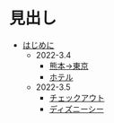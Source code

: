 # 見出し

- [はじめに](README.md)
  - 2022-3.4
    - [熊本→東京](./docs/3.4/1.kumamotoToTokyo.md)
    - [ホテル](./docs/3.4/2.hotel.md)
  - 2022-3.5
    - [チェックアウト](./docs/3.5/1.checkout.md)
    - [ディズニーシー](./docs/3.5/2.disneysea.md)

